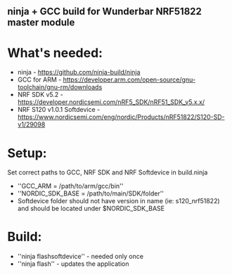 ## ninja + GCC build for Wunderbar NRF51822 master module

# What's needed:
- ninja - https://github.com/ninja-build/ninja
- GCC for ARM - https://developer.arm.com/open-source/gnu-toolchain/gnu-rm/downloads
- NRF SDK v5.2 - https://developer.nordicsemi.com/nRF5_SDK/nRF51_SDK_v5.x.x/
- NRF S120 v1.0.1 Softdevice - https://www.nordicsemi.com/eng/nordic/Products/nRF51822/S120-SD-v1/29098

# Setup:
Set correct paths to GCC, NRF SDK and NRF Softdevice in build.ninja
- ''GCC_ARM = /path/to/arm/gcc/bin''
- ''NORDIC_SDK_BASE = /path/to/main/SDK/folder''
- Softdevice folder should not have version in name (ie: s120_nrf51822) and should be located under $NORDIC_SDK_BASE

# Build:
- ''ninja flashsoftdevice'' - needed only once
- ''ninja flash'' - updates the application
